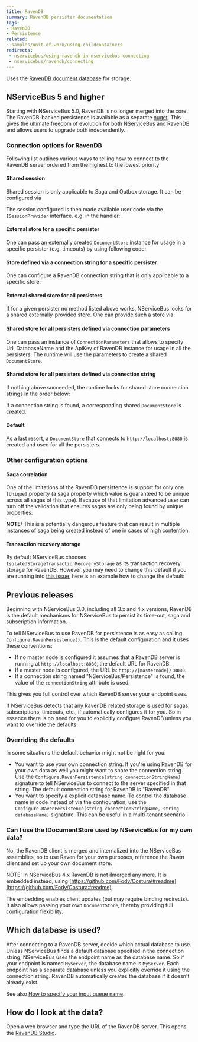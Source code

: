 ```yaml
---
title: RavenDB
summary: RavenDB persister documentation
tags:
- RavenDB
- Persistence
related:
- samples/unit-of-work/using-childcontainers
redirects:
 - nservicebus/using-ravendb-in-nservicebus-connecting
 - nservicebus/ravendb/connecting
---
```


Uses the [RavenDB document database](http://ravendb.net/) for storage.


## NServiceBus 5 and higher

Starting with NServiceBus 5.0, RavenDB is no longer merged into the core. The RavenDB-backed persistence is available as a separate [nuget](https://www.nuget.org/packages/NServiceBus.RavenDB). This gives the ultimate freedom of evolution for both NServiceBus and RavenDB and allows users to upgrade both independently.


### Connection options for RavenDB

Following list outlines various ways to telling how to connect to the RavenDB server ordered from the highest to the lowest priority


#### Shared session

Shared session is only applicable to Saga and Outbox storage. It can be configured via

<!-- import ravendb-persistence-shared-session-for-sagas -->

The session configured is then made available  user code via the `ISessionProvider` interface. e.g. in the handler:

<!-- import ravendb-persistence-shared-session-for-sagas-handler -->


#### External store for a specific persister

One can pass an externally created `DocumentStore` instance for usage in a specific persister (e.g. timeouts) by using following code:

<!-- import ravendb-persistence-specific-external-store -->


#### Store defined via a connection string for a specific persister

One can configure a RavenDB connection string that is only applicable to a specific store:

<!-- specific-document-store-via-connection-string -->


#### External shared store for all persisters

If for a given persister no method listed above works, NServiceBus looks for a shared externally-provided store. One can provide such a store via:

<!-- import ravendb-persistence-external-store -->


#### Shared store for all persisters defined via connection parameters

One can pass an instance of `ConnectionParameters` that allows to specify Url, DatabaseName and the ApiKey of RavenDB instance for usage in all the persisters. The runtime will use the parameters to create a shared `DocumentStore`.

<!-- import ravendb-persistence-external-connection-params -->


#### Shared store for all persisters defined via connection string

If nothing above succeeded, the runtime looks for shared store connection strings in the order below:

<!-- import shared-document-store-via-connection-string -->

If a connection string is found, a corresponding shared `DocumentStore` is created.


#### Default

As a last resort, a `DocumentStore` that connects to `http://localhost:8080` is created and used for all the persisters.


### Other configuration options


#### Saga correlation

One of the limitations of the RavenDB persistence is support for only one `[Unique]` property (a saga property which value is guaranteed to be unique across all sagas of this type). Because of that limitation advanced user can turn off the validation that ensures sagas are only being found by unique properties:

<!-- import ravendb-persistence-stale-sagas -->

**NOTE:** This is a potentially dangerous feature that can result in multiple instances of saga being created instead of one in cases of high contention. 


#### Transaction recovery storage

By default NServiceBus chooses `IsolatedStorageTransactionRecoveryStorage` as its transaction recovery storage for RavenDB. However you may need to change this default if you are running into [this issue](https://groups.google.com/forum/#!msg/ravendb/4UHajkua5Q8/ZbsNYv6XkFoJ), here is an example how to change the default:

<!-- import ConfiguringTransactionRecoveryStorage -->


## Previous releases

Beginning with NServiceBus 3.0, including all 3.x and 4.x versions, RavenDB is the default mechanisms for NServiceBus to persist its time-out, saga and subscription information.

To tell NServiceBus to use RavenDB for persistence is as easy as calling `Configure.RavenPersistence()`. This is the default configuration and it uses these conventions:

-   If no master node is configured it assumes that a RavenDB server is running at `http://localhost:8080`, the default URL for RavenDB.
-   If a master node is configured, the URL is: `http://{masternode}/:8080`.
-   If a connection string named "NServiceBus/Persistence" is found, the value of the `connectionString` attribute is used.

This gives you full control over which RavenDB server your endpoint uses.

If NServiceBus detects that any RavenDB related storage is used for sagas, subscriptions, timeouts, etc., if automatically configures it for you. So in essence there is no need for you to explicitly configure RavenDB unless you want to override the defaults.


### Overriding the defaults

In some situations the default behavior might not be right for you:

-   You want to use your own connection string. If you're using RavenDB for your own data as well you might want to share the connection string. Use the `Configure.RavenPersistence(string connectionStringName)` signature to tell NServiceBus to connect to the server specified in that string. The default connection string for RavenDB is "RavenDB".
-   You want to specify a explicit database name. To control the database name in code instead of via the configuration, use the `Configure.RavenPersistence(string connectionStringName, string databaseName)` signature. This can be useful in a multi-tenant scenario.


### Can I use the IDocumentStore used by NServiceBus for my own data?

No, the RavenDB client is merged and internalized into the NServiceBus assemblies, so to use Raven for your own purposes, reference the Raven client and set up your own document store.

NOTE: In NServiceBus 4.x RavenDB is not ilmerged any more. It is embedded instead, using [https://github.com/Fody/Costura\#readme](https://github.com/Fody/Costura#readme).

The embedding enables client updates (but may require binding redirects). It also allows passing your own `DocumentStore`, thereby providing full configuration flexibility.


## Which database is used?

After connecting to a RavenDB server, decide which actual database to use. Unless NServiceBus finds a default database specified in the connection string, NServiceBus uses the endpoint name as the database name. So if your endpoint is named `MyServer`, the database name is `MyServer`. Each endpoint has a separate database unless you explicitly override it using the connection string. RavenDB automatically creates the database if it doesn't already exist.

See also [How to specify your input queue name](/nservicebus/messaging/specify-input-queue-name.md).


## How do I look at the data?

Open a web browser and type the URL of the RavenDB server. This opens the [RavenDB Studio](http://ravendb.net/search?q=management-studio).
